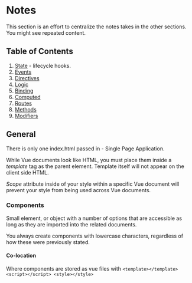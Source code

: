# Notes

This section is an effort to centralize the notes takes in the other sections. You might see repeated content.

## Table of Contents

1. [State](State.md) - lifecycle hooks.
1. [Events](Events.md)
1. [Directives](Directives.md)
1. [Logic](Logic.md)
1. [Binding](Binding.md)
1. [Computed](Computed.md)
1. [Routes](Routes.md)
1. [Methods](Methods.md)
1. [Modifiers](Modifiers.md)

## General

There is only one index.html passed in - Single Page Application.

While Vue documents look like HTML, you must place them inside a *template* tag as the parent element. Template itself will not appear on the client side HTML.

*Scope* attribute inside of your style within a specific Vue document will prevent your style from being used across Vue documents.

### Components

Small element, or object with a number of options that are accessible as long as they are imported into the related documents.

You always create components with lowercase characters, regardless of how these were previously stated.

#### Co-location

Where components are stored as vue files with `<template></template> <script></script> <style></style>`
